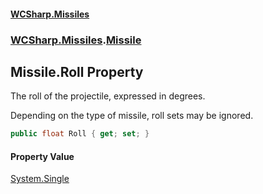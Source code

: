 #### [WCSharp.Missiles](README.md 'README')
### [WCSharp.Missiles](WCSharp.Missiles.md 'WCSharp.Missiles').[Missile](WCSharp.Missiles.Missile.md 'WCSharp.Missiles.Missile')

## Missile.Roll Property

The roll of the projectile, expressed in degrees.  
  
Depending on the type of missile, roll sets may be ignored.

```csharp
public float Roll { get; set; }
```

#### Property Value
[System.Single](https://docs.microsoft.com/en-us/dotnet/api/System.Single 'System.Single')